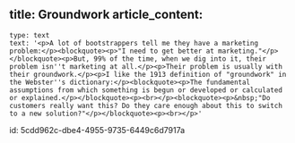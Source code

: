 title: Groundwork
article_content:
  -
    type: text
    text: '<p>A lot of bootstrappers tell me they have a marketing problem:</p><blockquote><p>"I need to get better at marketing."</p></blockquote><p>But, 99% of the time, when we dig into it, their problem isn''t marketing at all.</p><p>Their problem is usually with their groundwork.</p><p>I like the 1913 definition of "groundwork" in the Webster''s dictionary:</p><blockquote><p>The fundamental assumptions from which something is begun or developed or calculated or explained.</p></blockquote><p><br></p><blockquote><p>&nbsp;"Do customers really want this? Do they care enough about this to switch to a new solution?"</p></blockquote><p><br></p>'
id: 5cdd962c-dbe4-4955-9735-6449c6d7917a
